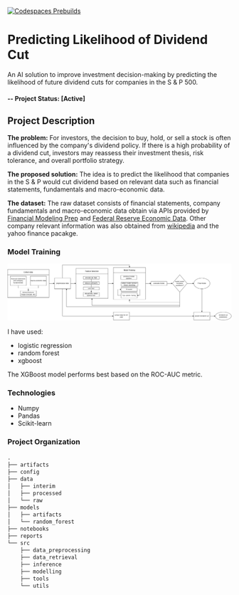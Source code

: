 [![Codespaces Prebuilds](https://github.com/akin-aroge/dividend-cut-predictor/actions/workflows/codespaces/create_codespaces_prebuilds/badge.svg)](https://github.com/akin-aroge/dividend-cut-predictor/actions/workflows/codespaces/create_codespaces_prebuilds)

# Predicting Likelihood of Dividend Cut

An AI solution to improve investment decision-making by predicting the likelihood of future dividend cuts for companies in the S & P 500.


#### -- Project Status: [Active]

## Project Description

**The problem:** For investors, the decision to buy, hold, or sell a stock is often influenced by the company's dividend policy. If there is a high probability of a dividend cut, investors may reassess their investment thesis, risk tolerance, and overall portfolio strategy.

**The proposed solution:** The idea is to predict the likelihood that companies in the S & P would cut dividend based on relevant data such as financial statements, fundamentals and macro-economic data.


**The dataset:**
The raw dataset consists of financial statements, company fundamentals and macro-economic data obtain via APIs provided by [Financial Modeling Prep](https://site.financialmodelingprep.com/developer) and [Federal Reserve Economic Data](https://fred.stlouisfed.org/docs/api/fred/). Other company relevant information was also obtained from [wikipedia](https://en.wikipedia.org/wiki/List_of_S%26P_500_companies) and the yahoo finance pacakge.



### Model Training

![Model Traing Schematic](./reports/project-schematic.png?raw=true)

I have used:
* logistic regression
* random forest
* xgboost

The XGBoost model performs best based on the ROC-AUC metric.

### Technologies

* Numpy
* Pandas
* Scikit-learn

### Project Organization
```
.
├── artifacts
├── config
├── data
│   ├── interim
│   ├── processed
│   └── raw
├── models
│   ├── artifacts
│   └── random_forest
├── notebooks
├── reports
└── src
    ├── data_preprocessing
    ├── data_retrieval
    ├── inference
    ├── modelling
    ├── tools
    └── utils
```
